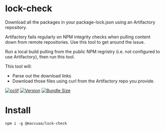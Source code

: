 # lock-check

Download all the packages in your package-lock.json using an Artifactory repository.

Artifactory fails regularly on NPM integrity checks when pulling content down from remote repositories. Use this tool to get around the issue.

Run a local build pulling from the public NPM regristry (i.e. not configured to use Artifactory), then run this tool.

This tool will:

- Parse out the download links
- Download those files using curl from the Artifactory repo you provide.

[![oclif](https://img.shields.io/badge/cli-oclif-brightgreen.svg)](https://oclif.io)
[![Version](https://badgen.net/npm/v/@maccuaa/lock-check)](https://npmjs.org/package/@maccuaa/lock-check)
[![Bundle Size](https://badgen.net/bundlephobia/minzip/@maccuaa/lock-check)](https://npmjs.org/package/@maccuaa/lock-check)

# Install

```shell
npm i -g @maccuaa/lock-check
```

<!-- toc -->
